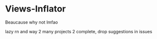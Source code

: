 # Views-Inflator
Beaucause why not lmfao

lazy rn and way 2 many projects 2 complete, drop suggestions in issues
